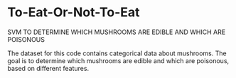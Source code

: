 # To-Eat-Or-Not-To-Eat
SVM TO DETERMINE WHICH MUSHROOMS ARE EDIBLE AND WHICH ARE POISONOUS

The dataset for this code contains categorical data about mushrooms.
The goal is to determine which mushrooms are edible and which are poisonous, based on different features.
